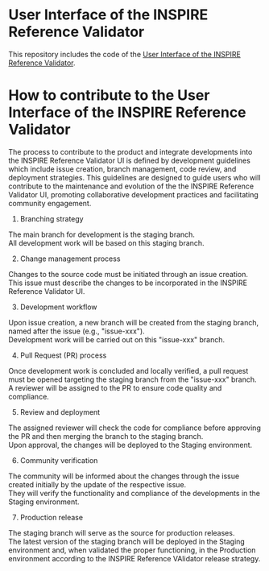 # User Interface of the INSPIRE Reference Validator  
  
This repository includes the code of the [User Interface of the INSPIRE Reference Validator](https://inspire.ec.europa.eu/validator).  
  
# How to contribute to the User Interface of the INSPIRE Reference Validator  
  
The process to contribute to the product and integrate developments into the INSPIRE Reference Validator UI is defined by development guidelines which include issue creation, branch management, code review, and deployment strategies. This guidelines are designed to guide users who will contribute to the maintenance and evolution of the the INSPIRE Reference Validator UI, promoting collaborative development practices and facilitating community engagement.  
  
  
1. Branching strategy  
  
The main branch for development is the staging branch.   
All development work will be based on this staging branch.  
  
2. Change management process  
  
Changes to the source code must be initiated through an issue creation.  
This issue must describe the changes to be incorporated in the INSPIRE Reference Validator UI.  
  
3. Development workflow  
  
Upon issue creation, a new branch will be created from the staging branch, named after the issue (e.g., "issue-xxx").  
Development work will be carried out on this "issue-xxx" branch.  
  
4. Pull Request (PR) process  
  
Once development work is concluded and locally verified, a pull request must be opened targeting the staging branch from the "issue-xxx" branch.    
A reviewer will be assigned to the PR to ensure code quality and compliance.  
  
5. Review and deployment  
  
The assigned reviewer will check the code for compliance before approving the PR and then merging the branch to the staging branch.  
Upon approval, the changes will be deployed to the Staging environment.  
  
6. Community verification  
  
The community will be informed about the changes through the issue created initially by the update of the respective issue.  
They will verify the functionality and compliance of the developments in the Staging environment.  
  
7. Production release  
  
The staging branch will serve as the source for production releases.  
The latest version of the staging branch will be deployed in the Staging environment and, when validated the proper functioning, in the Production environment according to the INSPIRE Reference VAlidator release strategy.     
  
